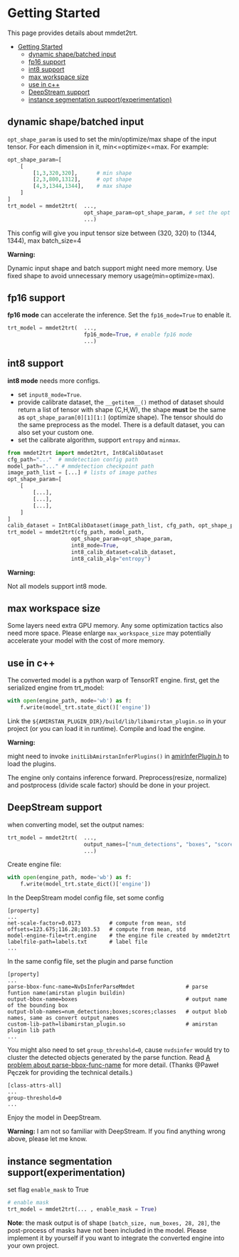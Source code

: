 # Getting Started

This page provides details about mmdet2trt.

- [Getting Started](#getting-started)
  - [dynamic shape/batched input](#dynamic-shapebatched-input)
  - [fp16 support](#fp16-support)
  - [int8 support](#int8-support)
  - [max workspace size](#max-workspace-size)
  - [use in c++](#use-in-c)
  - [DeepStream support](#deepstream-support)
  - [instance segmentation support(experimentation)](#instance-segmentation-supportexperimentation)

## dynamic shape/batched input

`opt_shape_param` is used to set the min/optimize/max shape of the input tensor. For each dimension in it, min<=optimize<=max. For example:

```python
opt_shape_param=[
    [
        [1,3,320,320],      # min shape
        [2,3,800,1312],     # opt shape
        [4,3,1344,1344],    # max shape
    ]
]
trt_model = mmdet2trt(  ...,
                        opt_shape_param=opt_shape_param, # set the opt shape
                        ...)
```

This config will give you input tensor size between (320, 320) to (1344, 1344), max batch_size=4

**Warning:**

Dynamic input shape and batch support might need more memory. Use fixed shape to avoid unnecessary memory usage(min=optimize=max).

## fp16 support

**fp16 mode** can accelerate the inference. Set the `fp16_mode=True` to enable it.

```python
trt_model = mmdet2trt(  ...,
                        fp16_mode=True, # enable fp16 mode
                        ...)
```

## int8 support

**int8 mode** needs more configs.

- set `input8_mode=True`.
- provide calibrate dataset, the `__getitem__()` method of dataset should return a list of tensor with shape (C,H,W), the shape **must** be the same as `opt_shape_param[0][1][1:]` (optimize shape). The tensor should do the same preprocess as the model. There is a default dataset, you can also set your custom one.
- set the calibrate algorithm, support `entropy` and `minmax`.

```python
from mmdet2trt import mmdet2trt, Int8CalibDataset
cfg_path="..."  # mmdetection config path
model_path="..." # mmdetection checkpoint path
image_path_list = [...] # lists of image pathes
opt_shape_param=[
    [
        [...],
        [...],
        [...],
    ]
]
calib_dataset = Int8CalibDataset(image_path_list, cfg_path, opt_shape_param)
trt_model = mmdet2trt(cfg_path, model_path,
                    opt_shape_param=opt_shape_param,
                    int8_mode=True,
                    int8_calib_dataset=calib_dataset,
                    int8_calib_alg="entropy")
```

**Warning:**

Not all models support int8 mode.

## max workspace size

Some layers need extra GPU memory. Any some optimization tactics also need more space. Please enlarge `max_workspace_size` may potentially accelerate your model with the cost of more memory.

## use in c++

The converted model is a python warp of TensorRT engine.
first, get the serialized engine from trt_model:

```python
with open(engine_path, mode='wb') as f:
    f.write(model_trt.state_dict()['engine'])
```

Link the `${AMIRSTAN_PLUGIN_DIR}/build/lib/libamirstan_plugin.so` in your project (or you can load it in runtime). Compile and load the engine.

**Warning:**

might need to invoke `initLibAmirstanInferPlugins()` in [amirInferPlugin.h](https://github.com/grimoire/amirstan_plugin/blob/master/include/plugin/amirInferPlugin.h) to load the plugins.

The engine only contains inference forward. Preprocess(resize, normalize) and postprocess (divide scale factor) should be done in your project.

## DeepStream support

when converting model, set the output names:

```python
trt_model = mmdet2trt(  ...,
                        output_names=["num_detections", "boxes", "scores", "classes"], # output names
                        ...)
```

Create engine file:

```python
with open(engine_path, mode='wb') as f:
    f.write(model_trt.state_dict()['engine'])
```

In the DeepStream model config file, set some config

```
[property]
...
net-scale-factor=0.0173         # compute from mean, std
offsets=123.675;116.28;103.53   # compute from mean, std
model-engine-file=trt.engine    # the engine file created by mmdet2trt
labelfile-path=labels.txt       # label file
...
```

In the same config file, set the plugin and parse function

```
[property]
...
parse-bbox-func-name=NvDsInferParseMmdet                # parse funtion name(amirstan plugin buildin)
output-bbox-name=boxes                                  # output name of the bounding box
output-blob-names=num_detections;boxes;scores;classes   # output blob names, same as convert output_names
custom-lib-path=libamirstan_plugin.so                   # amirstan plugin lib path
...
```

You might also need to set `group_threshold=0`, cause `nvdsinfer` would try to cluster the detected objects generated by the parse function. Read [A problem about parse-bbox-func-name](https://forums.developer.nvidia.com/t/a-problem-about-parse-bbox-func-name/108801) for more detail. (Thanks @Paweł Pęczek for providing the technical details.)

```
[class-attrs-all]
...
group-threshold=0
...
```

Enjoy the model in DeepStream.

**Warning:**
I am not so familiar with DeepStream. If you find anything wrong above, please let me know.

## instance segmentation support(experimentation)

set flag `enable_mask` to True

```python
# enable mask
trt_model = mmdet2trt(... , enable_mask = True)
```

**Note**: the mask output is of shape `[batch_size, num_boxes, 28, 28]`, the post-process of masks have not been included in the model. Please implement it by yourself if you want to integrate the converted engine into your own project.
